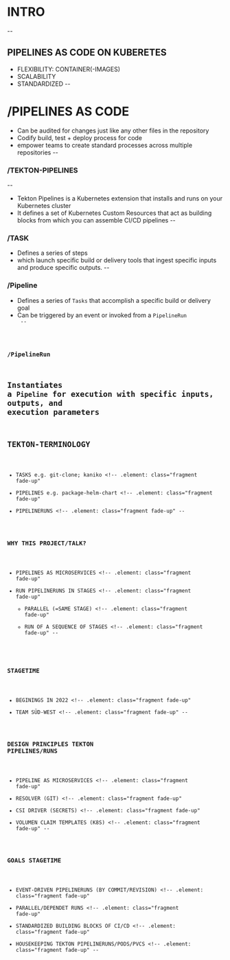 # INTRO
--
## PIPELINES AS CODE ON KUBERETES
* FLEXIBILITY: CONTAINER(-IMAGES) <!-- .element: class="fragment fade-up" -->
* SCALABILITY <!-- .element: class="fragment fade-up" -->
* STANDARDIZED <!-- .element: class="fragment fade-up" -->
--
# /PIPELINES AS CODE
* Can be audited for changes just like any other files in the repository <!-- .element: class="fragment fade-up" -->
* Codify build, test + deploy process for code <!-- .element: class="fragment fade-up" -->
* empower teams to create standard processes across multiple repositories <!-- .element: class="fragment fade-up" -->
--
### /TEKTON-PIPELINES
--
* Tekton Pipelines is a Kubernetes extension that installs and runs on your Kubernetes cluster <!-- .element: class="fragment fade-up" -->
* It defines a set of Kubernetes Custom Resources that act as building blocks from which you can assemble CI/CD pipelines <!-- .element: class="fragment fade-up" -->
--
### /TASK
* Defines a series of steps <!-- .element: class="fragment fade-up" -->
* which launch specific build or delivery tools that ingest specific inputs and produce specific outputs.
--
### /Pipeline
* Defines a series of <code>Tasks</code> that accomplish a specific build or delivery goal  <!-- .element: class="fragment fade-up" -->
* Can be triggered by an event or invoked from a <code>PipelineRun  <!-- .element: class="fragment fade-up" -->
--
### /PipelineRun
Instantiates a <code>Pipeline</code> for execution with specific inputs, outputs, and execution parameters  <!-- .element: class="fragment fade-up" -->
--
## TEKTON-TERMINOLOGY
* TASKS e.g. git-clone; kaniko <!-- .element: class="fragment fade-up"
* PIPELINES e.g. package-helm-chart <!-- .element: class="fragment fade-up"
* PIPELINERUNS <!-- .element: class="fragment fade-up"
--
### WHY THIS PROJECT/TALK?
* PIPELINES AS MICROSERVICES <!-- .element: class="fragment fade-up"
* RUN PIPELINERUNS IN STAGES <!-- .element: class="fragment fade-up"
    * PARALLEL (=SAME STAGE) <!-- .element: class="fragment fade-up"
    * RUN OF A SEQUENCE OF STAGES <!-- .element: class="fragment fade-up"
--
### STAGETIME
* BEGININGS IN 2022 <!-- .element: class="fragment fade-up"
* TEAM SÜD-WEST <!-- .element: class="fragment fade-up"
--
### DESIGN PRINCIPLES TEKTON PIPELINES/RUNS
* PIPELINE AS MICROSERVICES <!-- .element: class="fragment fade-up"
* RESOLVER (GIT) <!-- .element: class="fragment fade-up"
* CSI DRIVER (SECRETS) <!-- .element: class="fragment fade-up"
* VOLUMEN CLAIM TEMPLATES (K8S) <!-- .element: class="fragment fade-up"
--
### GOALS STAGETIME
* EVENT-DRIVEN PIPELINERUNS (BY COMMIT/REVISION) <!-- .element: class="fragment fade-up"
* PARALLEL/DEPENDET RUNS <!-- .element: class="fragment fade-up"
* STANDARDIZED BUILDING BLOCKS OF CI/CD <!-- .element: class="fragment fade-up"
* HOUSEKEEPING TEKTON PIPELINERUNS/PODS/PVCS <!-- .element: class="fragment fade-up"
--